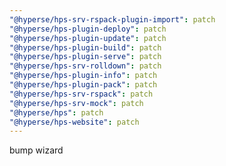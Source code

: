 ```yaml
---
"@hyperse/hps-srv-rspack-plugin-import": patch
"@hyperse/hps-plugin-deploy": patch
"@hyperse/hps-plugin-update": patch
"@hyperse/hps-plugin-build": patch
"@hyperse/hps-plugin-serve": patch
"@hyperse/hps-srv-rolldown": patch
"@hyperse/hps-plugin-info": patch
"@hyperse/hps-plugin-pack": patch
"@hyperse/hps-srv-rspack": patch
"@hyperse/hps-srv-mock": patch
"@hyperse/hps": patch
"@hyperse/hps-website": patch
---
```


bump wizard
